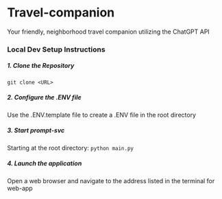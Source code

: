 # Travel-companion
Your friendly, neighborhood travel companion utilizing the ChatGPT API

### Local Dev Setup Instructions

##### 1. Clone the Repository
```git clone <URL>```

##### 2. Configure the .ENV file
Use the .ENV.template file to create a .ENV file in the root directory

##### 3. Start prompt-svc
Starting at the root directory:
```python main.py```

##### 4. Launch the application
Open a web browser and navigate to the address listed in the terminal for web-app